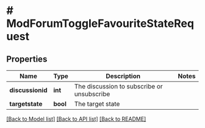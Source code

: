 # # ModForumToggleFavouriteStateRequest

## Properties

Name | Type | Description | Notes
------------ | ------------- | ------------- | -------------
**discussionid** | **int** | The discussion to subscribe or unsubscribe |
**targetstate** | **bool** | The target state |

[[Back to Model list]](../../README.md#models) [[Back to API list]](../../README.md#endpoints) [[Back to README]](../../README.md)
